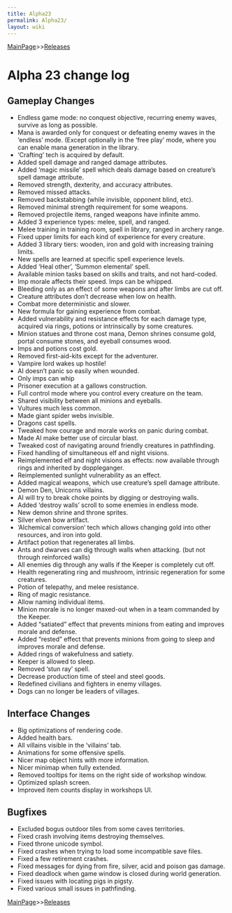 ```yaml
---
title: Alpha23
permalink: Alpha23/
layout: wiki
---
```


[MainPage](/keeperrl_wiki/ "wikilink")>>[Releases](/keeperrl_wiki/Releases "wikilink")

Alpha 23 change log
===================

Gameplay Changes
----------------


-   Endless game mode: no conquest objective, recurring enemy waves,
    survive as long as possible.
-   Mana is awarded only for conquest or defeating enemy waves in the
    ‘endless’ mode. (Except optionally in the ‘free play’ mode, where
    you can enable mana generation in the library.
-   ‘Crafting’ tech is acquired by default.
-   Added spell damage and ranged damage attributes.
-   Added ‘magic missile’ spell which deals damage based on creature’s
    spell damage attribute.
-   Removed strength, dexterity, and accuracy attributes.
-   Removed missed attacks.
-   Removed backstabbing (while invisible, opponent blind, etc).
-   Removed minimal strength requirement for some weapons.
-   Removed projectile items, ranged weapons have infinite ammo.
-   Added 3 experience types: melee, spell, and ranged.
-   Melee training in training room, spell in library, ranged in archery
    range.
-   Fixed upper limits for each kind of experience for every creature.
-   Added 3 library tiers: wooden, iron and gold with increasing
    training limits.
-   New spells are learned at specific spell experience levels.
-   Added ‘Heal other’, ‘Summon elemental’ spell.
-   Available minion tasks based on skills and traits, and not
    hard-coded.
-   Imp morale affects their speed. Imps can be whipped.
-   Bleeding only as an effect of some weapons and after limbs are cut
    off.
-   Creature attributes don’t decrease when low on health.
-   Combat more deterministic and slower.
-   New formula for gaining experience from combat.
-   Added vulnerability and resistance effects for each damage type,
    acquired via rings, potions or intrinsically by some creatures.
-   Minion statues and throne cost mana, Demon shrines consume gold,
    portal consume stones, and eyeball consumes wood.
-   Imps and potions cost gold.
-   Removed first-aid-kits except for the adventurer.
-   Vampire lord wakes up hostile!
-   AI doesn’t panic so easily when wounded.
-   Only imps can whip
-   Prisoner execution at a gallows construction.
-   Full control mode where you control every creature on the team.
-   Shared visibility between all minions and eyeballs.
-   Vultures much less common.
-   Made giant spider webs invisible.
-   Dragons cast spells.
-   Tweaked how courage and morale works on panic during combat.
-   Made AI make better use of circular blast.
-   Tweaked cost of navigating around friendly creatures in pathfinding.
-   Fixed handling of simultaneous elf and night visions.
-   Reimplemented elf and night visions as effects: now available
    through rings and inherited by doppleganger.
-   Reimplemented sunlight vulnerability as an effect.
-   Added magical weapons, which use creature’s spell damage attribute.
-   Demon Den, Unicorns villains.
-   AI will try to break choke points by digging or destroying walls.
-   Added ‘destroy walls’ scroll to some enemies in endless mode.
-   New demon shrine and throne sprites.
-   Silver elven bow artifact.
-   ‘Alchemical conversion’ tech which allows changing gold into other
    resources, and iron into gold.
-   Artifact potion that regenerates all limbs.
-   Ants and dwarves can dig through walls when attacking. (but not
    through reinforced walls)
-   All enemies dig through any walls if the Keeper is completely cut
    off.
-   Health regenerating ring and mushroom, intrinsic regeneration for
    some creatures.
-   Potion of telepathy, and melee resistance.
-   Ring of magic resistance.
-   Allow naming individual items.
-   Minion morale is no longer maxed-out when in a team commanded by the
    Keeper.
-   Added “satiated” effect that prevents minions from eating and
    improves morale and defense.
-   Added “rested” effect that prevents minions from going to sleep and
    improves morale and defense.
-   Added rings of wakefulness and satiety.
-   Keeper is allowed to sleep.
-   Removed ‘stun ray’ spell.
-   Decrease production time of steel and steel goods.
-   Redefined civilians and fighters in enemy villages.
-   Dogs can no longer be leaders of villages.

Interface Changes
-----------------

-   Big optimizations of rendering code.
-   Added health bars.
-   All villains visible in the ‘villains’ tab.
-   Animations for some offensive spells.
-   Nicer map object hints with more information.
-   Nicer minimap when fully extended.
-   Removed tooltips for items on the right side of workshop window.
-   Optimized splash screen.
-   Improved item counts display in workshops UI.

Bugfixes
--------

-   Excluded bogus outdoor tiles from some caves territories.
-   Fixed crash involving items destroying themselves.
-   Fixed throne unicode symbol.
-   Fixed crashes when trying to load some incompatible save files.
-   Fixed a few retirement crashes.
-   Fixed messages for dying from fire, silver, acid and poison gas
    damage.
-   Fixed deadlock when game window is closed during world generation.
-   Fixed issues with locating pigs in pigsty.
-   Fixed various small issues in pathfinding.

[MainPage](/keeperrl_wiki/ "wikilink")>>[Releases](/keeperrl_wiki/Releases "wikilink")

